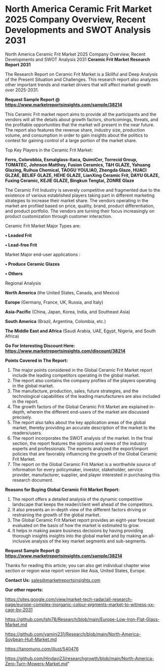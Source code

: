 # North America Ceramic Frit Market 2025 Company Overview, Recent Developments and SWOT Analysis 2031
North America Ceramic Frit Market 2025 Company Overview, Recent Developments and SWOT Analysis 2031
<strong>Ceramic Frit Market Research Report 2031</strong>

The Research Report on Ceramic Frit Market is a Skillful and Deep Analysis of the Present Situation and Challenges. This research report also analyzes other important trends and market drivers that will affect market growth over 2025-2031.

<strong>Request Sample Report @ <a href=https://www.marketreportsinsights.com/sample/38214>https://www.marketreportsinsights.com/sample/38214</a></strong>

This Ceramic Frit market report aims to provide all the participants and the vendors will all the details about growth factors, shortcomings, threats, and the profitable opportunities that the market will present in the near future. The report also features the revenue share, industry size, production volume, and consumption in order to gain insights about the politics to contest for gaining control of a large portion of the market share.

Top Key Players in the Ceramic Frit Market:

<strong>Ferro, Colorobbia, Esmalglass-Itaca, QuimiCer, Torrecid Group, TOMATEC, Johnson Matthey, Fusion Ceramics, T&H GLAZE, Yahuang Glazing, Ruihua Chemical, TAOGU YOULIAO, Zhengda Glaze, HUACI GLZAE, BELIEF GLAZE, HEHE GLAZE, LianXing Ceramic Frit, DAYU GLAZE, Fuxing Ceramic, KEJIE GLAZE, Bingkun Tengtai, ZONRE Glaze</strong>

The Ceramic Frit Industry is severely competitive and fragmented due to the existence of various established players taking part in different marketing strategies to increase their market share. The vendors operating in the market are profiled based on price, quality, brand, product differentiation, and product portfolio. The vendors are turning their focus increasingly on product customization through customer interaction.

Ceramic Frit Market Major Types are:

<strong>•  Leaded Frit

•  Lead-free Frit</strong>

Market Major end-user applications :

<strong>•  Produce Ceramic Glazes

•  Others</strong>

Regional Analysis

</u><strong><b>North America</b></strong> (the United States, Canada, and Mexico)

<strong><b>Europe </b></strong>(Germany, France, UK, Russia, and Italy)

<strong><b>Asia-Pacific</b></strong> (China, Japan, Korea, India, and Southeast Asia)

<strong><b>South America</b></strong> (Brazil, Argentina, Colombia, etc.)

<strong><b>The Middle East and Africa</b></strong> (Saudi Arabia, UAE, Egypt, Nigeria, and South Africa)

<strong>Go For Interesting Discount Here: <a href=https://www.marketreportsinsights.com/discount/38214>https://www.marketreportsinsights.com/discount/38214</a></strong>

<strong>Points Covered in The Report:</strong>
<ol>
  <li>The major points considered in the Global Ceramic Frit Market report include the leading competitors operating in the global market.</li>
  <li>The report also contains the company profiles of the players operating in the global market.</li>
  <li>The manufacture, production, sales, future strategies, and the technological capabilities of the leading manufacturers are also included in the report.</li>
  <li>The growth factors of the Global Ceramic Frit Market are explained in-depth, wherein the different end-users of the market are discussed precisely.</li>
  <li>The report also talks about the key application areas of the global market, thereby providing an accurate description of the market to the readers/users.</li>
  <li>The report incorporates the SWOT analysis of the market. In the final section, the report features the opinions and views of the industry experts and professionals. The experts analyzed the export/import policies that are favorably influencing the growth of the Global Ceramic Frit Market.</li>
  <li>The report on the Global Ceramic Frit Market is a worthwhile source of information for every policymaker, investor, stakeholder, service provider, manufacturer, supplier, and player interested in purchasing this research document.</li>
</ol>
<strong>Reasons for Buying Global Ceramic Frit Market Report:</strong>

<ol>
  <li>The report offers a detailed analysis of the dynamic competitive landscape that keeps the reader/client well ahead of the competitors.</li>
  <li>It also presents an in-depth view of the different factors driving or restraining the growth of the global market.</li>
  <li>The Global Ceramic Frit Market report provides an eight-year forecast evaluated on the basis of how the market is estimated to grow.</li>
  <li>It helps in making aware business decisions by having providing thorough insights insights into the global market and by making an all-inclusive analysis of the key market segments and sub-segments.</li>
</ol>
<strong>Request Sample Report @ <a href=https://www.marketreportsinsights.com/sample/38214>https://www.marketreportsinsights.com/sample/38214</a></strong>


Thanks for reading this article; you can also get individual chapter wise section or region wise report version like Asia, United States, Europe.

<strong>Contact Us:</strong>
sales@marketreportsinsights.com

<strong>Our other reports:</strong>

<a href=https://sites.google.com/view/market-tech-radar/all-research-page/europe-complex-inorganic-colour-pigments-market-to-witness-xx-cagr-by-2031>https://sites.google.com/view/market-tech-radar/all-research-page/europe-complex-inorganic-colour-pigments-market-to-witness-xx-cagr-by-2031</a>

<a href=https://github.com/Ishi78/Research/blob/main/Europe-Low-Iron-Flat-Glass-Market.md>https://github.com/Ishi78/Research/blob/main/Europe-Low-Iron-Flat-Glass-Market.md</a>

<a href=https://github.com/yamini231/Research/blob/main/North-America-Soybean-Hull-Market.md>https://github.com/yamini231/Research/blob/main/North-America-Soybean-Hull-Market.md</a>

<a href=https://tanomuno.com/illust/540476>https://tanomuno.com/illust/540476</a>

<a href=https://github.com/Hindavi23/researchgrowth/blob/main/North-America-Zero-Turn-Mowers-Market.md>https://github.com/Hindavi23/researchgrowth/blob/main/North-America-Zero-Turn-Mowers-Market.md</a>"
